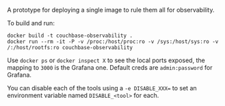 A prototype for deploying a single image to rule them all for observability.

To build and run:
```
docker build -t couchbase-observability .
docker run --rm -it -P -v /proc:/host/proc:ro -v /sys:/host/sys:ro -v /:/host/rootfs:ro couchbase-observability
```
Use `docker ps` or `docker inspect X` to see the local ports exposed, the mapping to `3000` is the Grafana one.
Default creds are `admin:password` for Grafana.

You can disable each of the tools using a `-e DISABLE_XXX=` to set an environment variable named `DISABLE_<tool>` for each.
